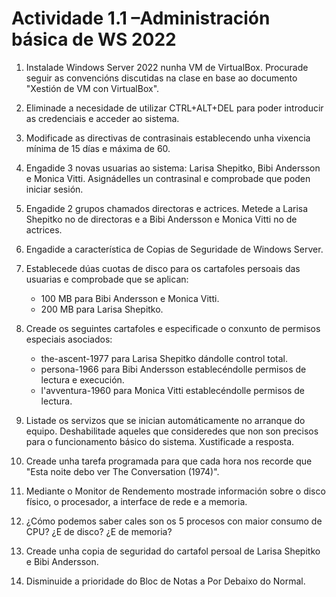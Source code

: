 # Actividade 1.1 –Administración básica de WS 2022

1. Instalade Windows Server 2022 nunha VM de VirtualBox. Procurade seguir as convencións discutidas na clase en base ao documento "Xestión de VM con VirtualBox". 



2. Eliminade a necesidade de utilizar CTRL+ALT+DEL para poder introducir as credenciais e acceder ao sistema. 



3. Modificade as directivas de contrasinais establecendo unha vixencia mínima de 15 días e máxima de 60.



4. Engadide 3 novas usuarias ao sistema: Larisa Shepitko, Bibi Andersson e Monica Vitti. Asignádelles un contrasinal e comprobade que poden iniciar sesión.



5. Engadide 2 grupos chamados directoras e actrices. Metede a Larisa Shepitko no de directoras e a Bibi Andersson e Monica Vitti no de actrices.



6. Engadide a característica de Copias de Seguridade de Windows Server.



7. Establecede dúas cuotas de disco para os cartafoles persoais das usuarias e comprobade que se aplican:
   - 100 MB para Bibi Andersson e Monica Vitti.
   - 200 MB para Larisa Shepitko.



8. Creade os seguintes cartafoles e especificade o conxunto de permisos especiais asociados:
   - the-ascent-1977 para Larisa Shepitko dándolle control total.
   - persona-1966 para Bibi Andersson establecéndolle permisos de lectura e execución.
   - l'avventura-1960 para Monica Vitti establecéndolle permisos de lectura.



9. Listade os servizos que se inician automáticamente no arranque do equipo. Deshabilitade aqueles que consideredes que non son precisos para o funcionamento básico do sistema. Xustificade a resposta.



10. Creade unha tarefa programada para que cada hora nos recorde que "Esta noite debo ver The Conversation (1974)".



11. Mediante o Monitor de Rendemento mostrade información sobre o disco físico, o procesador, a interface de rede e a memoria.



12. ¿Cómo podemos saber cales son os 5 procesos con maior consumo de CPU? ¿E de disco? ¿E de memoria?



13. Creade unha copia de seguridad do cartafol persoal de Larisa Shepitko e Bibi Andersson.



14. Disminuide a prioridade do Bloc de Notas a Por Debaixo do Normal.
